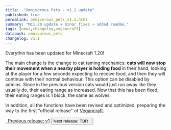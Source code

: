 ```yaml
---
title:  "Omnivorous Pets - v1.1 update"
published: true
permalink: omnivorous_pets_v1.1.html
summary: "MC1.20 update + minor fixes + added readme."
tags: [news,changelog,vegancraft]
datapack: omnivorous_pets
changelog: v1.1
---
```


Everythin has been updated for Minecraft 1.20!

The main change is the change to cat taming mechanics: **cats will now stop their movement when a nearby player is holding food** in their hand, looking at the player for a few seconds expecting to receive food, and then they will continue with their normal behaviour. This option can be disabled by admins. Since in the previous version cats would just run away like they usually do, their eating range as increased. Now that this has been fixed, their eating ranges is 1 block, the same as wolves.

In addition, all the functions have been revised and optimized, preparing the way to the first "official release" of [Vegancraft](vegancraft.html).

<div class="btn-group">
    <a href="omnivorous_pets_v1.html" role="button" class="btn btn-primary"><i class="fa fa-caret-left"></i>&nbsp; Previous release: v1</a>
    <button role="button" class="btn btn-default disabled">Next release: TBR &nbsp;<i class="fa fa-caret-right"></i> </button>
</div>